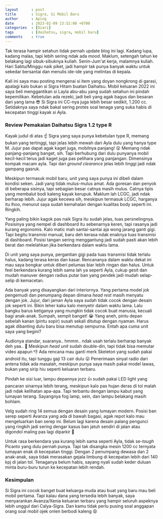 ```yaml
---
layout      : post
title       : Sigra, Si Mobil Baru
author      : Aping
date        : 2023-02-09 13:52:00 +0700
categories  : [Diari]
tags        : [daihatsu, sigra, mobil baru]
comments    : true
---
```

Tak terasa hampir setahun tidak pernah update blog ini lagi. Kadang lupa, kadang malas, tapi lebih sering ndak ada *mood*. Maklum, setengah tahun ke belakang lagi sibuk-sibuknya kuliah. Senin-Jum'at kerja, malamnya kuliah. Hari Sabtu/Minggu naik piket, jadi hampir tak punya banyak waktu untuk sekedar bersantai dan menulis ide-ide yang melintas di kepala.

Kali ini saya mau posting mengenai si item yang doyan nongkrong di garasi, apalagi kalo bukan si Sigra Hitam buatan Daihatsu. Mobil keluaran 2022 ini saya beli menggantikan si Layla abu-abu yang sudah setahun ini pindah kepemilikan. Kebetulan ada rezeki, jadi beli yang agak bagus dan besaran dari yang lama 😎 Si Sigra ini CC-nya juga lebih besar sedikit, 1.200 cc. Setidaknya saya ndak bakal sering protes soal tenaga yang suka habis di kecepatan tinggi kayak si Ayla.

### Review Pemakaian Daihatsu Sigra 1.2 type R

Kayak judul di atas ☝️ Sigra yang saya punya kebetulan type R, memang bukan yang tertinggi, tapi jelas lebih mewah dari Ayla dulu yang hanya type M. Jujur pas dapat agak kaget juga, mobilnya panjang! 😮 Memang ndak panjang-panjang banget, sih. Tapi berhubung dari dulu punyanya mobil kecil-kecil terus jadi kaget juga pas pelihara yang panjangan. Dimensinya kompak macam ayla. Tapi dari *ground clearance* jelas lebih tinggi jadi ndak gampang gasruk.

Meskipun termasuk mobil baru, unit yang saya punya ini dibeli dalam kondisi seken. Jadi yang tidak mulus-mulus amat. Ada goresan dan penyok di beberapa sisinya, tapi sebagian besar catnya masih mulus. Catnya tipis yang membalut bodi kaleng kayak kerupuk. Maklum lah LCGC, jadi ndak berharap lebih. Jujur agak kecewa sih, meskipun termasuk LCGC, harganya itu lhoo, menurut saya sudah kemahalan dengan kualitas body seperti ini. Ringkih.

Yang paling bikin kagok pas naik Sigra itu sudah jelas, tuas persnelingnya. Posisinya yang nempel di dashboard itu sebenarnya keren, tapi rasanya jadi kurang ergonomis. Kalo matic mah santai-santai aja wong jarang ganti gigi. Tapi begitu transmisi manual, baru deh kerasa ndak enaknya tuas transmisi di dashboard. Posisi tangan sering menggantung jadi sudah pasti akan lebih berat dan melelahkan jika berkendara dalam waktu lama.

Di unit yang saya punya, pergantian gigi pada tuas transmisi tidak terlalu halus, kadang terasa keras dan kasar. Rencananya dalam waktu dekat ini mau saya bongkar untuk diberi pelumas biar lebih ringan dan halus. Untuk feel berkendara kurang lebih sama lah ya seperti Ayla, cukup gesit dan mudah manuver dengan radius putar ban yang pendek jadi mudah selap-selip di kemacetan.

Ada banyak yang disayangkan dari interiornya. Yang pertama model jok pengemudi dan penumpang depan dimana *head rest* masih menyatu dengan jok. Jujur, dari jaman Ayla saya sudah tidak cocok dengan desain jok seperti ini. Bikin leher kaku kalo menyetir dalam waktu lama. Lalu bangku barus ketiganya yang mungkin tidak cocok buat manusia, kecuali bagi anak-anak. Sumpah, sempit banget! 😭 Yang aneh, pintu depan sebelah kanan (pintu sopir) susah sekali ditutup dengan nyaman. Harus agak dibanting dulu baru bisa menutup sempurna. Entah apa cuma unit saya yang begini?

Audionya standar, suaranya.. hmmm.. ndak usah terlalu berharap banyak deh yaa.. 🤭 Meskipun *head unit* sudah double-din, tapi tidak bisa memutar video apapun 👎 Ada rencana mau ganti merk Skeleton yang sudah pakai android itu, tapi tunggu gaji 13 cair dulu 😛 Penerimaan sinyal radio dari antena tidak ada masalah, meskipun punya saya masih pakai model lawas, bukan yang sirip hiu seperti keluaran terbaru.

Pindah ke sisi luar, lampu depannya jozz 👍 sudah pakai LED light yang pancaran sinarnya lebih terang, meskipun kalo pas hujan deras di tol malah jadi ndak kelihatan apa-apa. Tapi terbantu dengan lampu kabut yang lumayan terang. Sayangnya fog lamp, sein, dan lampu belakang masih bohlam.

Velg sudah ring 14 semua dengan desain yang lumayan modern. Posisi ban serep seperti Avanza yang ada di bawah bagasi, agak repot kalo mau mengeluarkan ban serep ini. Belum lagi karena desain palang pengunci yang ringkih jadi sering dengar kasus ban jatuh sendiri di jalan atau digondol maling pas lagi diparkir 🥶

Untuk rasa berkendara yaa kurang lebih sama seperti Ayla, tidak se-*tough* Picanto yang dulu pernah punya. Tapi tak disangka mesin 1200 cc ternyata lumayan enak di kecepatan tinggi. Dengan 2 penumpang dewasa dan 2 anak-anak, saya tidak merasakan gejala limbung di kecepatan lebih dari 140 kpj di jalan tol. Tenaganya belum habis, sayang nyali sudah keder duluan minta buru-buru turun ke kecepatan lebih rendah.

### Kesimpulan

Si Sigra ini cocok banget buat keluarga muda atau buat yang baru mau beli mobil pertama. Tapi kalau dana yang tersedia lebih banyak, saya menyarankan Avanza/Xenia keluaran terbaru yang hampir seluruh aspeknya lebih unggul dari Calya-Sigra. Dan kamu tidak perlu pusing soal anggapan orang soal mobil ojek onlen berbodi kaleng 😝